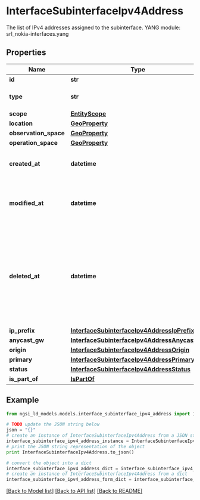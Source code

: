 # InterfaceSubinterfaceIpv4Address

The list of IPv4 addresses assigned to the subinterface.  YANG module: srl_nokia-interfaces.yang 

## Properties

Name | Type | Description | Notes
------------ | ------------- | ------------- | -------------
**id** | **str** | Entity id.  | [optional] 
**type** | **str** | NGSI-LD Entity identifier. It has to be InterfaceSubinterfaceIpv4Address. | [default to 'InterfaceSubinterfaceIpv4Address']
**scope** | [**EntityScope**](EntityScope.md) |  | [optional] 
**location** | [**GeoProperty**](GeoProperty.md) |  | [optional] 
**observation_space** | [**GeoProperty**](GeoProperty.md) |  | [optional] 
**operation_space** | [**GeoProperty**](GeoProperty.md) |  | [optional] 
**created_at** | **datetime** | Is defined as the temporal Property at which the Entity, Property or Relationship was entered into an NGSI-LD system.  | [optional] [readonly] 
**modified_at** | **datetime** | Is defined as the temporal Property at which the Entity, Property or Relationship was last modified in an NGSI-LD system, e.g. in order to correct a previously entered incorrect value.  | [optional] [readonly] 
**deleted_at** | **datetime** | Is defined as the temporal Property at which the Entity, Property or Relationship was deleted from an NGSI-LD system.  Entity deletion timestamp. See clause 4.8 It is only used in notifications reporting deletions and in the Temporal Representation of Entities (clause 4.5.6), Properties (clause 4.5.7), Relationships (clause 4.5.8) and LanguageProperties (clause 5.2.32).  | [optional] [readonly] 
**ip_prefix** | [**InterfaceSubinterfaceIpv4AddressIpPrefix**](InterfaceSubinterfaceIpv4AddressIpPrefix.md) |  | [optional] 
**anycast_gw** | [**InterfaceSubinterfaceIpv4AddressAnycastGw**](InterfaceSubinterfaceIpv4AddressAnycastGw.md) |  | [optional] 
**origin** | [**InterfaceSubinterfaceIpv4AddressOrigin**](InterfaceSubinterfaceIpv4AddressOrigin.md) |  | [optional] 
**primary** | [**InterfaceSubinterfaceIpv4AddressPrimary**](InterfaceSubinterfaceIpv4AddressPrimary.md) |  | [optional] 
**status** | [**InterfaceSubinterfaceIpv4AddressStatus**](InterfaceSubinterfaceIpv4AddressStatus.md) |  | [optional] 
**is_part_of** | [**IsPartOf**](IsPartOf.md) |  | 

## Example

```python
from ngsi_ld_models.models.interface_subinterface_ipv4_address import InterfaceSubinterfaceIpv4Address

# TODO update the JSON string below
json = "{}"
# create an instance of InterfaceSubinterfaceIpv4Address from a JSON string
interface_subinterface_ipv4_address_instance = InterfaceSubinterfaceIpv4Address.from_json(json)
# print the JSON string representation of the object
print InterfaceSubinterfaceIpv4Address.to_json()

# convert the object into a dict
interface_subinterface_ipv4_address_dict = interface_subinterface_ipv4_address_instance.to_dict()
# create an instance of InterfaceSubinterfaceIpv4Address from a dict
interface_subinterface_ipv4_address_form_dict = interface_subinterface_ipv4_address.from_dict(interface_subinterface_ipv4_address_dict)
```
[[Back to Model list]](../README.md#documentation-for-models) [[Back to API list]](../README.md#documentation-for-api-endpoints) [[Back to README]](../README.md)


